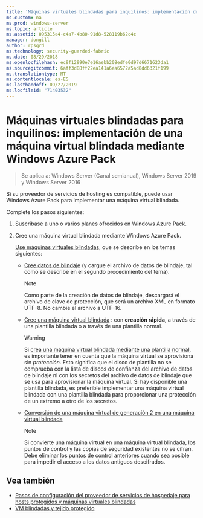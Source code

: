 ```yaml
---
title: 'Máquinas virtuales blindadas para inquilinos: implementación de una máquina virtual blindada mediante Windows Azure Pack'
ms.custom: na
ms.prod: windows-server
ms.topic: article
ms.assetid: 095315e4-c4a7-4b80-91d8-528119b62c4c
manager: dongill
author: rpsqrd
ms.technology: security-guarded-fabric
ms.date: 08/29/2018
ms.openlocfilehash: ec9f12990e7e16aebb208edfe0d97d6671623da1
ms.sourcegitcommit: 6aff3d88ff22ea141a6ea6572a5ad8dd6321f199
ms.translationtype: MT
ms.contentlocale: es-ES
ms.lasthandoff: 09/27/2019
ms.locfileid: "71403532"
---
```

# <a name="shielded-vms--for-tenants---deploying-a-shielded-vm-by-using-windows-azure-pack"></a>Máquinas virtuales blindadas para inquilinos: implementación de una máquina virtual blindada mediante Windows Azure Pack

>Se aplica a: Windows Server (Canal semianual), Windows Server 2019 y Windows Server 2016

Si su proveedor de servicios de hosting es compatible, puede usar Windows Azure Pack para implementar una máquina virtual blindada.

Complete los pasos siguientes:

1. Suscríbase a uno o varios planes ofrecidos en Windows Azure Pack.

2. Cree una máquina virtual blindada mediante Windows Azure Pack.

    [Use máquinas virtuales blindadas](https://technet.microsoft.com/library/mt720674.aspx), que se describe en los temas siguientes:

   - [Cree datos de blindaje](https://technet.microsoft.com/library/mt720672.aspx) (y cargue el archivo de datos de blindaje, tal como se describe en el segundo procedimiento del tema).
    
     > [!NOTE]
     > Como parte de la creación de datos de blindaje, descargará el archivo de clave de protección, que será un archivo XML en formato UTF-8. No cambie el archivo a UTF-16.
    
   - [Cree una máquina virtual blindada](https://technet.microsoft.com/library/mt720673.aspx) : con **creación rápida**, a través de una plantilla blindada o a través de una plantilla normal.
    
       > [!WARNING]
       > Si [crea una máquina virtual blindada mediante una plantilla normal](https://technet.microsoft.com/library/mt720673.aspx#Anchor_2), es importante tener en cuenta que la máquina virtual se aprovisiona sin *protección*. Esto significa que el disco de plantilla no se comprueba con la lista de discos de confianza del archivo de datos de blindaje ni con los secretos del archivo de datos de blindaje que se usa para aprovisionar la máquina virtual. Si hay disponible una plantilla blindada, es preferible implementar una máquina virtual blindada con una plantilla blindada para proporcionar una protección de un extremo a otro de los secretos.
    
   - [Conversión de una máquina virtual de generación 2 en una máquina virtual blindada](https://technet.microsoft.com/library/mt720670.aspx)
    
       > [!NOTE]
       > Si convierte una máquina virtual en una máquina virtual blindada, los puntos de control y las copias de seguridad existentes no se cifran. Debe eliminar los puntos de control anteriores cuando sea posible para impedir el acceso a los datos antiguos descifrados.

## <a name="see-also"></a>Vea también

- [Pasos de configuración del proveedor de servicios de hospedaje para hosts protegidos y máquinas virtuales blindadas](guarded-fabric-configuration-scenarios-for-shielded-vms-overview.md)
- [VM blindadas y tejido protegido](guarded-fabric-and-shielded-vms-top-node.md)
